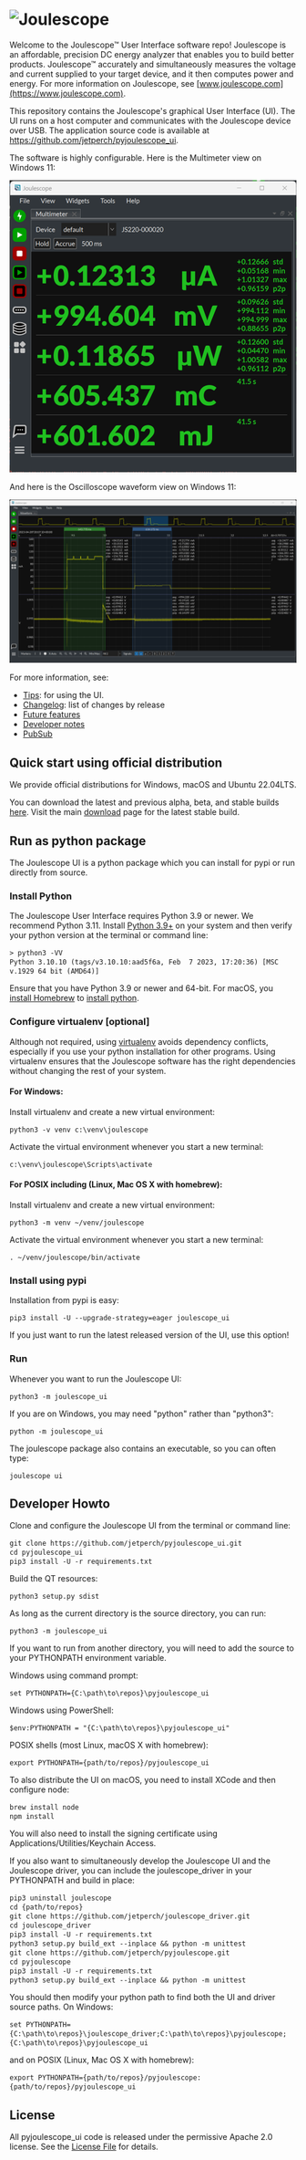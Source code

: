 
# ![Joulescope](https://download.joulescope.com/press/joulescope_logo-PNG-Transparent-Exact-Small.png "Joulescope Logo")


Welcome to the Joulescope™ User Interface software repo!
Joulescope is an affordable, precision DC energy
analyzer that enables you to build better products.
Joulescope™ accurately and simultaneously measures the voltage and current
supplied to your target device, and it then computes power and energy.
For more information on Joulescope, see
[www.joulescope.com](https://www.joulescope.com).

This repository contains the Joulescope's graphical User Interface (UI).
The UI runs on a host computer and communicates with the Joulescope device
over USB.  The application source code is available at
https://github.com/jetperch/pyjoulescope_ui.  

The software is highly configurable.  Here is the Multimeter view on Windows 11:

<img src="docs/multimeter.png" width="509" />

And here is the Oscilloscope waveform view on Windows 11:

![Oscilloscope View](docs/oscilloscope.png)

For more information, see:

* [Tips](docs/tips.md): for using the UI.
* [Changelog](CHANGELOG.md): list of changes by release
* [Future features](docs/features_future.md)
* [Developer notes](docs/dev.md)
* [PubSub](docs/pubsub.md)


## Quick start using official distribution

We provide official distributions for Windows, macOS and Ubuntu 22.04LTS.

You can download the latest and previous alpha, beta, and stable builds
[here](https://download.joulescope.com/joulescope_install/index_v2.html).
Visit the main [download](https://www.joulescope.com/download) 
page for the latest stable build.


## Run as python package

The Joulescope UI is a python package which you can install for pypi or
run directly from source.


### Install Python

The Joulescope User Interface requires Python 3.9 or newer.
We recommend Python 3.11.
Install [Python 3.9+](https://www.python.org/) on your system and then verify
your python version at the terminal or command line:

    > python3 -VV
    Python 3.10.10 (tags/v3.10.10:aad5f6a, Feb  7 2023, 17:20:36) [MSC v.1929 64 bit (AMD64)]

Ensure that you have Python 3.9 or newer and 64-bit.
For macOS, you [install Homebrew](https://docs.brew.sh/Installation)
to [install python](https://docs.brew.sh/Homebrew-and-Python).


### Configure virtualenv [optional]

Although not required, using
[virtualenv](https://virtualenv.pypa.io/en/latest/)
avoids dependency conflicts, especially if you use your python installation for
other programs.  Using virtualenv ensures that
the Joulescope software has the right dependencies without changing the rest
of your system.


#### For Windows:

Install virtualenv and create a new virtual environment:

    python3 -v venv c:\venv\joulescope

Activate the virtual environment whenever you start a new terminal:

    c:\venv\joulescope\Scripts\activate


#### For POSIX including (Linux, Mac OS X with homebrew):

Install virtualenv and create a new virtual environment:

    python3 -m venv ~/venv/joulescope

Activate the virtual environment whenever you start a new terminal:

    . ~/venv/joulescope/bin/activate


### Install using pypi

Installation from pypi is easy:

    pip3 install -U --upgrade-strategy=eager joulescope_ui
    
If you just want to run the latest released version of the UI, use this option!

### Run

Whenever you want to run the Joulescope UI:

    python3 -m joulescope_ui

If you are on Windows, you may need "python" rather than "python3":

    python -m joulescope_ui

The joulescope package also contains an executable, so you can often type:

    joulescope ui


## Developer Howto

Clone and configure the Joulescope UI from the terminal or command line:

    git clone https://github.com/jetperch/pyjoulescope_ui.git
    cd pyjoulescope_ui
    pip3 install -U -r requirements.txt

Build the QT resources:

    python3 setup.py sdist

As long as the current directory is the source directory, you can run:

    python3 -m joulescope_ui

If you want to run from another directory, you will need to add the source
to your PYTHONPATH environment variable.  

Windows using command prompt:

    set PYTHONPATH={C:\path\to\repos}\pyjoulescope_ui

Windows using PowerShell:

    $env:PYTHONPATH = "{C:\path\to\repos}\pyjoulescope_ui"

POSIX shells (most Linux, macOS X with homebrew):

    export PYTHONPATH={path/to/repos}/pyjoulescope_ui

To also distribute the UI on macOS, you need to install XCode and then
configure node:

    brew install node
    npm install

You will also need to install the signing certificate using
Applications/Utilities/Keychain Access.

If you also want to simultaneously develop the Joulescope UI and the
Joulescope driver, you can include the joulescope_driver in 
your PYTHONPATH and build in place:

    pip3 uninstall joulescope
    cd {path/to/repos}
    git clone https://github.com/jetperch/joulescope_driver.git
    cd joulescope_driver
    pip3 install -U -r requirements.txt
    python3 setup.py build_ext --inplace && python -m unittest
    git clone https://github.com/jetperch/pyjoulescope.git
    cd pyjoulescope
    pip3 install -U -r requirements.txt    
    python3 setup.py build_ext --inplace && python -m unittest

You should then modify your python path to find both the UI and driver
source paths. On Windows:

    set PYTHONPATH={C:\path\to\repos}\joulescope_driver;C:\path\to\repos}\pyjoulescope;{C:\path\to\repos}\pyjoulescope_ui

and on POSIX (Linux, Mac OS X with homebrew):

    export PYTHONPATH={path/to/repos}/pyjoulescope:{path/to/repos}/pyjoulescope_ui


## License

All pyjoulescope_ui code is released under the permissive Apache 2.0 license.
See the [License File](LICENSE.txt) for details.
